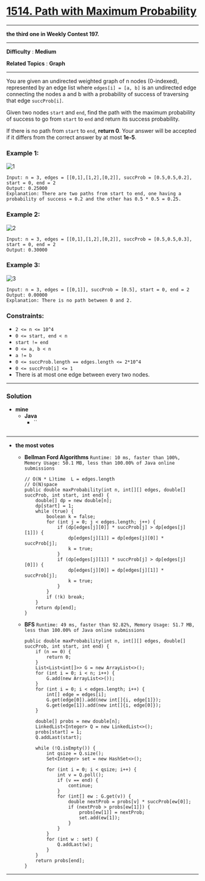 # [1514. Path with Maximum Probability](https://leetcode.com/problems/path-with-maximum-probability/)
---

**the third one in Weekly Contest 197.**

---

**Difficulty** : **Medium**

**Related Topics** : **Graph**

---

You are given an undirected weighted graph of n nodes (0-indexed), represented by an edge list where `edges[i] = [a, b]` is an undirected edge connecting the nodes a and b with a probability of success of traversing that edge `succProb[i]`.

Given two nodes `start` and `end`, find the path with the maximum probability of success to go from `start` to `end` and return its success probability.

If there is no path from `start` to `end`, **return 0**. Your answer will be accepted if it differs from the correct answer by at most **1e-5**.



### Example 1:
![1](https://assets.leetcode.com/uploads/2019/09/20/1558_ex1.png)
```
Input: n = 3, edges = [[0,1],[1,2],[0,2]], succProb = [0.5,0.5,0.2], start = 0, end = 2
Output: 0.25000
Explanation: There are two paths from start to end, one having a probability of success = 0.2 and the other has 0.5 * 0.5 = 0.25.
```

### Example 2:
![2](https://assets.leetcode.com/uploads/2019/09/20/1558_ex2.png)
```
Input: n = 3, edges = [[0,1],[1,2],[0,2]], succProb = [0.5,0.5,0.3], start = 0, end = 2
Output: 0.30000
```

### Example 3:
![3](https://assets.leetcode.com/uploads/2019/09/20/1558_ex3.png)
```
Input: n = 3, edges = [[0,1]], succProb = [0.5], start = 0, end = 2
Output: 0.00000
Explanation: There is no path between 0 and 2.
```

### Constraints:
* `2 <= n <= 10^4`
* `0 <= start, end < n`
* `start != end`
* `0 <= a, b < n`
* `a != b`
* `0 <= succProb.length == edges.length <= 2*10^4`
* `0 <= succProb[i] <= 1`
* There is at most one edge between every two nodes.

---

### Solution
* **mine**
  * **Java**
    * ``
      ```
      ```


---


* **the most votes**
  * **Bellman Ford Algorithms** `Runtime: 10 ms, faster than 100%, Memory Usage: 50.1 MB, less than 100.00% of Java online submissions`
    ```
    // O(N * L)time  L = edges.length
    // O(N)space
    public double maxProbability(int n, int[][] edges, double[] succProb, int start, int end) {
        double[] dp = new double[n];
        dp[start] = 1;
        while (true) {
            boolean k = false;
            for (int j = 0; j < edges.length; j++) {
                if (dp[edges[j][0]] * succProb[j] > dp[edges[j][1]]) {
                    dp[edges[j][1]] = dp[edges[j][0]] * succProb[j];
                    k = true;
                }
                if (dp[edges[j][1]] * succProb[j] > dp[edges[j][0]]) {
                    dp[edges[j][0]] = dp[edges[j][1]] * succProb[j];
                    k = true;
                }
            }
            if (!k) break;
        }
        return dp[end];
    }
    ```
  
  * **BFS** `Runtime: 49 ms, faster than 92.82%, Memory Usage: 51.7 MB, less than 100.00% of Java online submissions`
    ```
    public double maxProbability(int n, int[][] edges, double[] succProb, int start, int end) {
        if (n == 0) {
            return 0;
        }
        List<List<int[]>> G = new ArrayList<>();
        for (int i = 0; i < n; i++) {
            G.add(new ArrayList<>());
        }
        for (int i = 0; i < edges.length; i++) {
            int[] edge = edges[i];
            G.get(edge[0]).add(new int[]{i, edge[1]});
            G.get(edge[1]).add(new int[]{i, edge[0]});
        }

        double[] probs = new double[n];
        LinkedList<Integer> Q = new LinkedList<>();
        probs[start] = 1;
        Q.addLast(start);

        while (!Q.isEmpty()) {
            int qsize = Q.size();
            Set<Integer> set = new HashSet<>();

            for (int i = 0; i < qsize; i++) {
                int v = Q.poll();
                if (v == end) {
                    continue;
                }
                for (int[] ew : G.get(v)) {
                    double nextProb = probs[v] * succProb[ew[0]];
                    if (nextProb > probs[ew[1]]) {
                        probs[ew[1]] = nextProb;
                        set.add(ew[1]);
                    }
                }
            }
            for (int w : set) {
                Q.addLast(w);
            }
        }
        return probs[end];
    }
    ```

---
